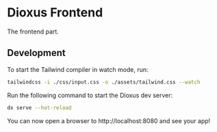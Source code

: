 # Dioxus Frontend

The frontend part.

## Development

To start the Tailwind compiler in watch mode, run:

```bash
tailwindcss -i ./css/input.css -o ./assets/tailwind.css --watch
```

Run the following command to start the Dioxus dev server:

```bash
dx serve --hot-reload
```

You can now open a browser to http://localhost:8080 and see your app!
